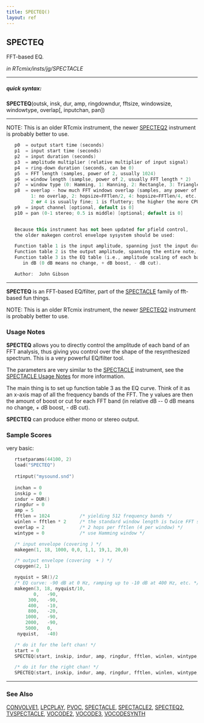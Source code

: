 ```yaml
---
title: SPECTEQ()
layout: ref
---
```


## SPECTEQ

FFT-based EQ.

*in RTcmix/insts/jg/SPECTACLE*  
  

-----

##### quick syntax:

**SPECTEQ**(outsk, insk, dur, amp, ringdowndur, fftsize, windowsize,
windowtype, overlap\[, inputchan, pan\])

-----

  
NOTE: This is an older RTcmix instrument, the newer
[SPECTEQ2](SPECTEQ2.html) instrument is probably better to use.  
  
  

```cpp
   p0  = output start time (seconds)
   p1  = input start time (seconds)
   p2  = input duration (seconds)
   p3  = amplitude multiplier (relative multiplier of input signal)
   p4  = ring-down duration (seconds, can be 0)
   p5  = FFT length (samples, power of 2, usually 1024)
   p6  = window length (samplse, power of 2, usually FFT length * 2)
   p7  = window type (0: Hamming, 1: Hanning, 2: Rectangle, 3: Triangle, 4: Blackman, 5: Kaiser)
   p8  = overlap - how much FFT windows overlap (samples, any power of 2)
         1: no overlap, 2: hopsize=FFTlen/2, 4: hopsize=FFTlen/4, etc.
         2 or 4 is usually fine; 1 is fluttery; the higher the more CPU time
   p9  = input channel [optional, default is 0]
   p10 = pan (0-1 stereo; 0.5 is middle) [optional; default is 0]


   Because this instrument has not been updated for pfield control,
   the older makegen control envelope sysystem should be used:

   Function table 1 is the input amplitude, spanning just the input duration.
   Function table 2 is the output amplitude, spanning the entire note, including ring-down duration.
   Function table 3 is the EQ table (i.e., amplitude scaling of each band),
      in dB (0 dB means no change, + dB boost, - dB cut).

   Author:  John Gibson
```

  

-----

  
**SPECTEQ** is an FFT-based EQ/filter, part of the
[SPECTACLE](SPECTACLE.html) family of fft-based fun things.

NOTE: This is an older RTcmix instrument, the newer
[SPECTEQ2](SPECTEQ2.html) instrument is probably better to use.

### Usage Notes

**SPECTEQ** allows you to directly control the amplitude of each band of
an FFT analysis, thus giving you control over the shape of the
resynthesized spectrum. This is a very powerful EQ/filter tool.

The parameters are very similar to the [SPECTACLE](SPECTACLE.html)
instrument, see the [SPECTACLE Usage Notes](SPECTACLE.html#usage_notes)
for more information.

The main thing is to set up function table 3 as the EQ curve. Think of
it as an x-axis map of all the frequency bands of the FFT. The y values
are then the amount of boost or cut for each FFT band (in relative dB --
0 dB means no change, + dB boost, - dB cut).

**SPECTEQ** can produce either mono or stereo output.

### Sample Scores

very basic:

```cpp
   rtsetparams(44100, 2)
   load("SPECTEQ")
   
   rtinput("mysound.snd")
   
   inchan = 0
   inskip = 0
   indur = DUR()
   ringdur = 0
   amp = 5
   fftlen = 1024           /* yielding 512 frequency bands */
   winlen = fftlen * 2     /* the standard window length is twice FFT size */
   overlap = 2             /* 2 hops per fftlen (4 per window) */
   wintype = 0             /* use Hamming window */

   /* input envelope (covering ) */
   makegen(1, 18, 1000, 0,0, 1,1, 19,1, 20,0)

   /* output envelope (covering  + ) */
   copygen(2, 1)

   nyquist = SR()/2
   /* EQ curve: -90 dB at 0 Hz, ramping up to -10 dB at 400 Hz, etc. */
   makegen(3, 18, nyquist/10,
          0,   -90,
        300,   -90,
        400,   -10,
        800,   -20,
       1000,   -90,
       2000,   -90,
       5000,   0,
    nyquist,   -40)

   /* do it for the left chan! */
   start = 0
   SPECTEQ(start, inskip, indur, amp, ringdur, fftlen, winlen, wintype, overlap, inchan, pctleft=1)

   /* do it for the right chan! */
   SPECTEQ(start, inskip, indur, amp, ringdur, fftlen, winlen, wintype, overlap, inchan, pctleft=0)
```

  

-----

### See Also

[CONVOLVE1](CONVOLVE1.html), [LPCPLAY](LPCPLAY.html), [PVOC](PVOC.html),
[SPECTACLE](SPECTACLE.html), [SPECTACLE2](SPECTACLE2.html),
[SPECTEQ2](SPECTEQ2.html), [TVSPECTACLE](TVSPECTACLE.html),
[VOCODE2](VOCODE2.html), [VOCODE3](VOCODE3.html),
[VOCODESYNTH](VOCODESYNTH.html)
